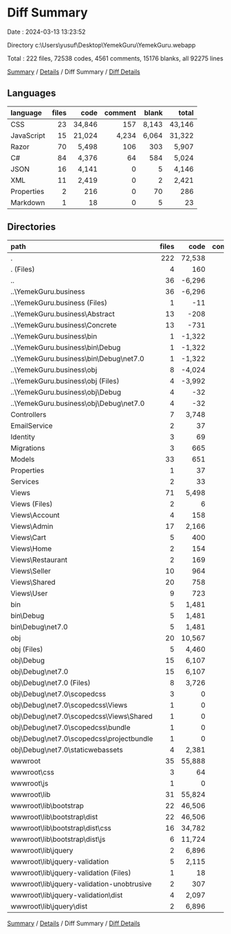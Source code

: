 # Diff Summary

Date : 2024-03-13 13:23:52

Directory c:\\Users\\yusuf\\Desktop\\YemekGuru\\YemekGuru.webapp

Total : 222 files,  72538 codes, 4561 comments, 15176 blanks, all 92275 lines

[Summary](results.md) / [Details](details.md) / Diff Summary / [Diff Details](diff-details.md)

## Languages
| language | files | code | comment | blank | total |
| :--- | ---: | ---: | ---: | ---: | ---: |
| CSS | 23 | 34,846 | 157 | 8,143 | 43,146 |
| JavaScript | 15 | 21,024 | 4,234 | 6,064 | 31,322 |
| Razor | 70 | 5,498 | 106 | 303 | 5,907 |
| C# | 84 | 4,376 | 64 | 584 | 5,024 |
| JSON | 16 | 4,141 | 0 | 5 | 4,146 |
| XML | 11 | 2,419 | 0 | 2 | 2,421 |
| Properties | 2 | 216 | 0 | 70 | 286 |
| Markdown | 1 | 18 | 0 | 5 | 23 |

## Directories
| path | files | code | comment | blank | total |
| :--- | ---: | ---: | ---: | ---: | ---: |
| . | 222 | 72,538 | 4,561 | 15,176 | 92,275 |
| . (Files) | 4 | 160 | 13 | 30 | 203 |
| .. | 36 | -6,296 | -12 | -217 | -6,525 |
| ..\\YemekGuru.business | 36 | -6,296 | -12 | -217 | -6,525 |
| ..\\YemekGuru.business (Files) | 1 | -11 | 0 | -4 | -15 |
| ..\\YemekGuru.business\\Abstract | 13 | -208 | -1 | -30 | -239 |
| ..\\YemekGuru.business\\Concrete | 13 | -731 | 0 | -175 | -906 |
| ..\\YemekGuru.business\\bin | 1 | -1,322 | 0 | 0 | -1,322 |
| ..\\YemekGuru.business\\bin\\Debug | 1 | -1,322 | 0 | 0 | -1,322 |
| ..\\YemekGuru.business\\bin\\Debug\\net7.0 | 1 | -1,322 | 0 | 0 | -1,322 |
| ..\\YemekGuru.business\\obj | 8 | -4,024 | -11 | -8 | -4,043 |
| ..\\YemekGuru.business\\obj (Files) | 4 | -3,992 | 0 | 0 | -3,992 |
| ..\\YemekGuru.business\\obj\\Debug | 4 | -32 | -11 | -8 | -51 |
| ..\\YemekGuru.business\\obj\\Debug\\net7.0 | 4 | -32 | -11 | -8 | -51 |
| Controllers | 7 | 3,748 | 32 | 347 | 4,127 |
| EmailService | 2 | 37 | 0 | 5 | 42 |
| Identity | 3 | 69 | 1 | 19 | 89 |
| Migrations | 3 | 665 | 6 | 185 | 856 |
| Models | 33 | 651 | 3 | 199 | 853 |
| Properties | 1 | 37 | 0 | 1 | 38 |
| Services | 2 | 33 | 1 | 6 | 40 |
| Views | 71 | 5,498 | 106 | 304 | 5,908 |
| Views (Files) | 2 | 6 | 0 | 2 | 8 |
| Views\\Account | 4 | 158 | 0 | 13 | 171 |
| Views\\Admin | 17 | 2,166 | 52 | 92 | 2,310 |
| Views\\Cart | 5 | 400 | 0 | 20 | 420 |
| Views\\Home | 2 | 154 | 0 | 14 | 168 |
| Views\\Restaurant | 2 | 169 | 0 | 11 | 180 |
| Views\\Seller | 10 | 964 | 1 | 39 | 1,004 |
| Views\\Shared | 20 | 758 | 44 | 70 | 872 |
| Views\\User | 9 | 723 | 9 | 43 | 775 |
| bin | 5 | 1,481 | 0 | 2 | 1,483 |
| bin\\Debug | 5 | 1,481 | 0 | 2 | 1,483 |
| bin\\Debug\\net7.0 | 5 | 1,481 | 0 | 2 | 1,483 |
| obj | 20 | 10,567 | 22 | 87 | 10,676 |
| obj (Files) | 5 | 4,460 | 0 | 1 | 4,461 |
| obj\\Debug | 15 | 6,107 | 22 | 86 | 6,215 |
| obj\\Debug\\net7.0 | 15 | 6,107 | 22 | 86 | 6,215 |
| obj\\Debug\\net7.0 (Files) | 8 | 3,726 | 20 | 83 | 3,829 |
| obj\\Debug\\net7.0\\scopedcss | 3 | 0 | 2 | 3 | 5 |
| obj\\Debug\\net7.0\\scopedcss\\Views | 1 | 0 | 0 | 1 | 1 |
| obj\\Debug\\net7.0\\scopedcss\\Views\\Shared | 1 | 0 | 0 | 1 | 1 |
| obj\\Debug\\net7.0\\scopedcss\\bundle | 1 | 0 | 1 | 1 | 2 |
| obj\\Debug\\net7.0\\scopedcss\\projectbundle | 1 | 0 | 1 | 1 | 2 |
| obj\\Debug\\net7.0\\staticwebassets | 4 | 2,381 | 0 | 0 | 2,381 |
| wwwroot | 35 | 55,888 | 4,389 | 14,208 | 74,485 |
| wwwroot\\css | 3 | 64 | 19 | 14 | 97 |
| wwwroot\\js | 1 | 0 | 3 | 2 | 5 |
| wwwroot\\lib | 31 | 55,824 | 4,367 | 14,192 | 74,383 |
| wwwroot\\lib\\bootstrap | 22 | 46,506 | 1,734 | 11,610 | 59,850 |
| wwwroot\\lib\\bootstrap\\dist | 22 | 46,506 | 1,734 | 11,610 | 59,850 |
| wwwroot\\lib\\bootstrap\\dist\\css | 16 | 34,782 | 136 | 8,125 | 43,043 |
| wwwroot\\lib\\bootstrap\\dist\\js | 6 | 11,724 | 1,598 | 3,485 | 16,807 |
| wwwroot\\lib\\jquery | 2 | 6,896 | 1,912 | 2,077 | 10,885 |
| wwwroot\\lib\\jquery-validation | 5 | 2,115 | 638 | 451 | 3,204 |
| wwwroot\\lib\\jquery-validation (Files) | 1 | 18 | 0 | 5 | 23 |
| wwwroot\\lib\\jquery-validation-unobtrusive | 2 | 307 | 83 | 54 | 444 |
| wwwroot\\lib\\jquery-validation\\dist | 4 | 2,097 | 638 | 446 | 3,181 |
| wwwroot\\lib\\jquery\\dist | 2 | 6,896 | 1,912 | 2,077 | 10,885 |

[Summary](results.md) / [Details](details.md) / Diff Summary / [Diff Details](diff-details.md)